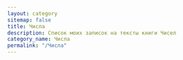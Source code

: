 ```yaml
---
layout: category
sitemap: false
title: Числа
description: Список моих записок на тексты книги Чисел
category_name: Числа
permalink: "/Числа"
---
```


